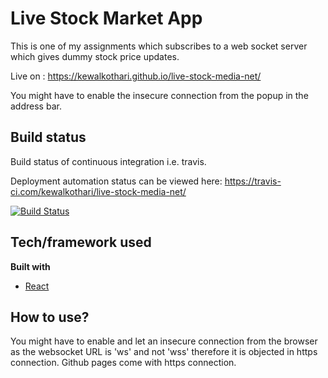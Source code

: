 # Live Stock Market App
This is one of my assignments which subscribes to a web socket server which gives dummy stock price updates.

Live on : https://kewalkothari.github.io/live-stock-media-net/

You might have to enable the insecure connection from the popup in the address bar.

## Build status
Build status of continuous integration i.e. travis.

Deployment automation status can be viewed here: https://travis-ci.com/kewalkothari/live-stock-media-net/

[![Build Status](https://travis-ci.com/kewalkothari/live-stock-media-net.svg?branch=master)](https://travis-ci.com/kewalkothari/)

## Tech/framework used
<b>Built with</b>
- [React](https://reactjs.org/)

## How to use?
You might have to enable and let an insecure connection from the browser as the websocket URL is 'ws' and not 'wss' therefore it is objected in https connection. Github pages come with https connection.
